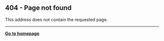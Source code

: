 ## 404 - Page not found

This address does not contain the requested page.

***

[**Go to homepage**][1]

[1]:https://nikahmadz.github.io
[2]:https://github.com/nikahmadz/nikahmadz.github.io
